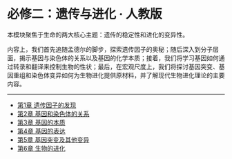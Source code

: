 # 必修二：遗传与进化 · 人教版

本模块聚焦于生命的两大核心主题：遗传的稳定性和进化的变异性。

内容上，我们首先追随孟德尔的脚步，探索遗传因子的奥秘；随后深入到分子层面，揭示基因与染色体的关系以及基因的化学本质；接着，我们将学习基因如何通过转录和翻译来控制生物的性状；最后，在宏观尺度上，我们将探讨基因突变、基因重组和染色体变异如何为生物进化提供原材料，并了解现代生物进化理论的主要内容。

---

*   [第1章 遗传因子的发现](./ch1-discovery-of-heredity-factors.md)
*   [第2章 基因和染色体的关系](./ch2-gene-and-chromosome-relationship.md)
*   [第3章 基因的本质](./ch3-nature-of-the-gene.md)
*   [第4章 基因的表达](./ch4-gene-expression.md)
*   [第5章 基因突变及其他变异](./ch5-gene-mutation-and-other-variations.md)
*   [第6章 生物的进化](./ch6-evolution-of-life.md)